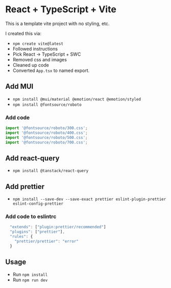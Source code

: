 # React + TypeScript + Vite

This is a template vite project with no styling, etc.

I created this via:

* `npm create vite@latest`
* Followed instructions
* Pick React -> TypeScript + SWC
* Removed css and images
* Cleaned up code
* Converted `App.tsx` to named export.

## Add MUI

* `npm install @mui/material @emotion/react @emotion/styled`
* `npm install @fontsource/roboto`

### Add code

```javascript
import '@fontsource/roboto/300.css';
import '@fontsource/roboto/400.css';
import '@fontsource/roboto/500.css';
import '@fontsource/roboto/700.css';
```

## Add react-query

* `npm install @tanstack/react-query`

## Add prettier

* `npm install --save-dev --save-exact prettier eslint-plugin-prettier eslint-config-prettier`

### Add code to eslintrc

```javascript
  "extends": ["plugin:prettier/recommended"]
  "plugins": ["prettier"],
  "rules": {
    "prettier/prettier": "error"
  }
```

## Usage

* Run `npm install`
* Run `npm run dev`
